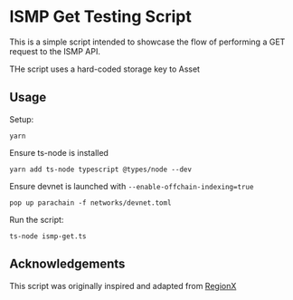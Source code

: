# ISMP Get Testing Script

This is a simple script intended to showcase the flow of performing a GET request
to the ISMP API.

THe script uses a hard-coded storage key to Asset

## Usage

Setup:

```
yarn
```

Ensure ts-node is installed

```
yarn add ts-node typescript @types/node --dev
```

Ensure devnet is launched with `--enable-offchain-indexing=true`

```
pop up parachain -f networks/devnet.toml
```

Run the script:

```
ts-node ismp-get.ts
```

## Acknowledgements

This script was originally inspired and adapted
from [RegionX](https://github.com/RegionX-Labs/RegionX-Node/tree/main/e2e_tests/xc-transfer)